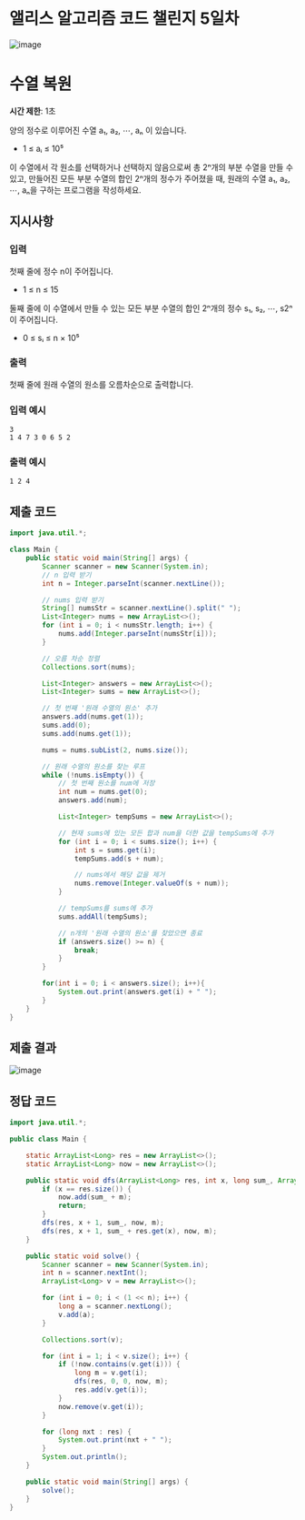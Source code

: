 # 앨리스 알고리즘 코드 챌린지 5일차

![image](https://imgur.com/ucRQM1q.png)

# 수열 복원

**시간 제한**: 1초

양의 정수로 이루어진 수열 a₁, a₂, ⋯, aₙ 이 있습니다.

- 1 ≤ aᵢ ≤ 10⁵
 
이 수열에서 각 원소를 선택하거나 선택하지 않음으로써 총 2ⁿ개의 부분 수열을 만들 수 있고, 만들어진 모든 부분 수열의 합인 2ⁿ개의 정수가 주어졌을 때, 원래의 수열 a₁, a₂, ⋯, aₙ을 구하는 프로그램을 작성하세요.

## 지시사항

### 입력

첫째 줄에 정수 n이 주어집니다.

- 1 ≤ n ≤ 15

둘째 줄에 이 수열에서 만들 수 있는 모든 부분 수열의 합인 2ⁿ개의 정수 s₁, s₂, ⋯, s2ⁿ이 주어집니다.

- 0 ≤ sᵢ ≤ n × 10⁵ 

### 출력

첫째 줄에 원래 수열의 원소를 오름차순으로 출력합니다.

### 입력 예시

```
3
1 4 7 3 0 6 5 2
```

### 출력 예시

```
1 2 4
```

## 제출 코드

```java
import java.util.*;

class Main {
    public static void main(String[] args) {
        Scanner scanner = new Scanner(System.in);
        // n 입력 받기
        int n = Integer.parseInt(scanner.nextLine());

        // nums 입력 받기
        String[] numsStr = scanner.nextLine().split(" ");
        List<Integer> nums = new ArrayList<>();
        for (int i = 0; i < numsStr.length; i++) {
            nums.add(Integer.parseInt(numsStr[i]));
        }

        // 오름 차순 정렬
        Collections.sort(nums);

        List<Integer> answers = new ArrayList<>();
        List<Integer> sums = new ArrayList<>();

        // 첫 번째 '원래 수열의 원소' 추가
        answers.add(nums.get(1));
        sums.add(0);
        sums.add(nums.get(1));

        nums = nums.subList(2, nums.size());

        // 원래 수열의 원소를 찾는 루프
        while (!nums.isEmpty()) {
            // 첫 번째 원소를 num에 저장
            int num = nums.get(0);
            answers.add(num);

            List<Integer> tempSums = new ArrayList<>();

            // 현재 sums에 있는 모든 합과 num을 더한 값을 tempSums에 추가
            for (int i = 0; i < sums.size(); i++) {
                int s = sums.get(i);
                tempSums.add(s + num);

                // nums에서 해당 값을 제거
                nums.remove(Integer.valueOf(s + num));
            }

            // tempSums를 sums에 추가
            sums.addAll(tempSums);

            // n개의 '원래 수열의 원소'를 찾았으면 종료
            if (answers.size() >= n) {
                break;
            }
        }

        for(int i = 0; i < answers.size(); i++){
            System.out.print(answers.get(i) + " ");
        }
    }
}
```

## 제출 결과

![image](https://imgur.com/3Sr1J8L.png)

## 정답 코드

```java
import java.util.*;

public class Main {

    static ArrayList<Long> res = new ArrayList<>();
    static ArrayList<Long> now = new ArrayList<>();

    public static void dfs(ArrayList<Long> res, int x, long sum_, ArrayList<Long> now, long m) {
        if (x == res.size()) {
            now.add(sum_ + m);
            return;
        }
        dfs(res, x + 1, sum_, now, m);
        dfs(res, x + 1, sum_ + res.get(x), now, m);
    }

    public static void solve() {
        Scanner scanner = new Scanner(System.in);
        int n = scanner.nextInt();
        ArrayList<Long> v = new ArrayList<>();

        for (int i = 0; i < (1 << n); i++) {
            long a = scanner.nextLong();
            v.add(a);
        }

        Collections.sort(v);

        for (int i = 1; i < v.size(); i++) {
            if (!now.contains(v.get(i))) {
                long m = v.get(i);
                dfs(res, 0, 0, now, m);
                res.add(v.get(i));
            }
            now.remove(v.get(i));
        }

        for (long nxt : res) {
            System.out.print(nxt + " ");
        }
        System.out.println();
    }

    public static void main(String[] args) {
        solve();
    }
}
```
